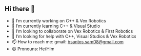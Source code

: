 ## Hi there 👋


- 🔭 I’m currently working on C++ & Vex Robotics 
- 🌱 I’m currently learning C++ & Visual Studio
- 👯 I’m looking to collaborate on Vex Robotics & First Robotics
- 🤔 I’m looking for help with C++, Visual Studios & Vex Robotics
- 📫 How to reach me: gmail: bsantos.sam08@gmail.com
- 😄 Pronouns: He/Him
